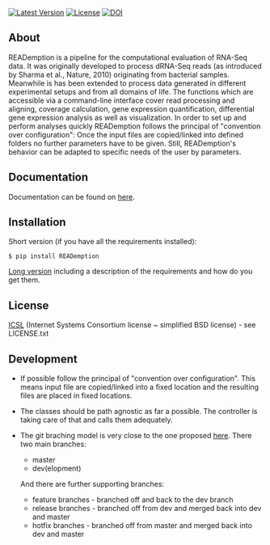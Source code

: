 [![Latest Version](https://img.shields.io/pypi/v/reademption.svg)](https://pypi.python.org/pypi/READemption/)
[![License](https://img.shields.io/pypi/l/reademption.svg)](https://pypi.python.org/pypi/READemption/)
[![DOI](https://zenodo.org/badge/doi/10.5281/zenodo.19294.svg)](http://dx.doi.org/10.5281/zenodo.19294)

About
-----

READemption is a pipeline for the computational evaluation of RNA-Seq
data. It was originally developed to process dRNA-Seq reads (as
introduced by Sharma et al., Nature, 2010) originating from bacterial
samples. Meanwhile is has been extended to process data generated in
different experimental setups and from all domains of life. The
functions which are accessible via a command-line interface cover read
processing and aligning, coverage calculation, gene expression
quantification, differential gene expression analysis as well as
visualization. In order to set up and perform analyses quickly
READemption follows the principal of "convention over configuration":
Once the input files are copied/linked into defined folders no further
parameters have to be given. Still, READemption's behavior can be
adapted to specific needs of the user by parameters.

Documentation
-------------

Documentation can be found on [here](http://pythonhosted.org/READemption/).

Installation
------------

Short version (if you have all the requirements installed):

    $ pip install READemption

[Long version](http://pythonhosted.org/READemption/installation.html)
including a description of the requirements and how do you get them.

License
-------

[ICSL](https://en.wikipedia.org/wiki/ISC_license) 
(Internet Systems Consortium license ~ simplified BSD license) - see LICENSE.txt

Development
-----------

* If possible follow the principal of "convention over
  configuration". This means input file are copied/linked into a fixed
  location and the resulting files are placed in fixed locations.

* The classes should be path agnostic as far a possible. The controller
  is taking care of that and calls them adequately.

* The git braching model is very close to the one 
  proposed [here](http://nvie.com/posts/a-successful-git-branching-model/).
  There two main branches:
    * master 
    * dev(elopment)

    And there are further supporting branches:
    * feature branches - branched off and back to the dev branch
    * release branches - branched off from dev and merged back into
                       dev and master
    * hotfix branches - branched off from master and merged back into
                      dev and master
